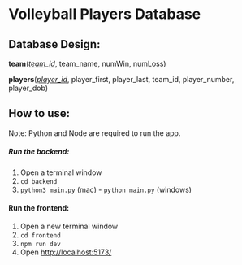 # Volleyball Players Database

## Database Design:

**team**(<ins>*team_id*</ins>, team_name, numWin, numLoss)

**players**(<ins>*player_id*</ins>, player_first, player_last, team_id, player_number, player_dob)

## How to use:

Note: Python and Node are required to run the app.

##### Run the backend:
1. Open a terminal window
2. `cd backend`
3. `python3 main.py` (mac) - `python main.py` (windows)

#### Run the frontend:
1. Open a new terminal window
2. `cd frontend`
3. `npm run dev`
4. Open [http://localhost:5173/](http://localhost:5173/)
